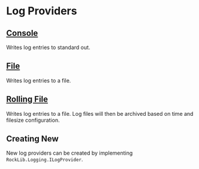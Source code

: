 # Log Providers

## [Console](docs/Console.md)

Writes log entries to standard out.

## [File](docs/File.md)

Writes log entries to a file.

## [Rolling File](docs/RollingFile.md)

Writes log entries to a file. Log files will then be archived based on time and filesize configuration.

## Creating New

New log providers can be created by implementing `RockLib.Logging.ILogProvider`.